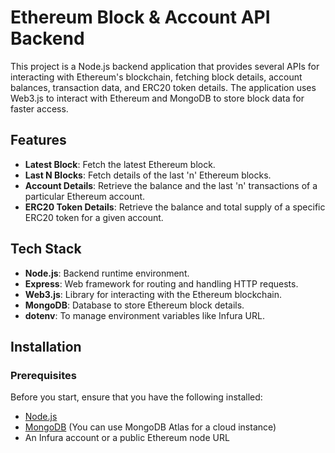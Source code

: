 # Ethereum Block & Account API Backend

This project is a Node.js backend application that provides several APIs for interacting with Ethereum's blockchain, fetching block details, account balances, transaction data, and ERC20 token details. The application uses Web3.js to interact with Ethereum and MongoDB to store block data for faster access.

## Features

- **Latest Block**: Fetch the latest Ethereum block.
- **Last N Blocks**: Fetch details of the last 'n' Ethereum blocks.
- **Account Details**: Retrieve the balance and the last 'n' transactions of a particular Ethereum account.
- **ERC20 Token Details**: Retrieve the balance and total supply of a specific ERC20 token for a given account.

## Tech Stack

- **Node.js**: Backend runtime environment.
- **Express**: Web framework for routing and handling HTTP requests.
- **Web3.js**: Library for interacting with the Ethereum blockchain.
- **MongoDB**: Database to store Ethereum block details.
- **dotenv**: To manage environment variables like Infura URL.

## Installation

### Prerequisites

Before you start, ensure that you have the following installed:

- [Node.js](https://nodejs.org/)
- [MongoDB](https://www.mongodb.com/) (You can use MongoDB Atlas for a cloud instance)
- An Infura account or a public Ethereum node URL

